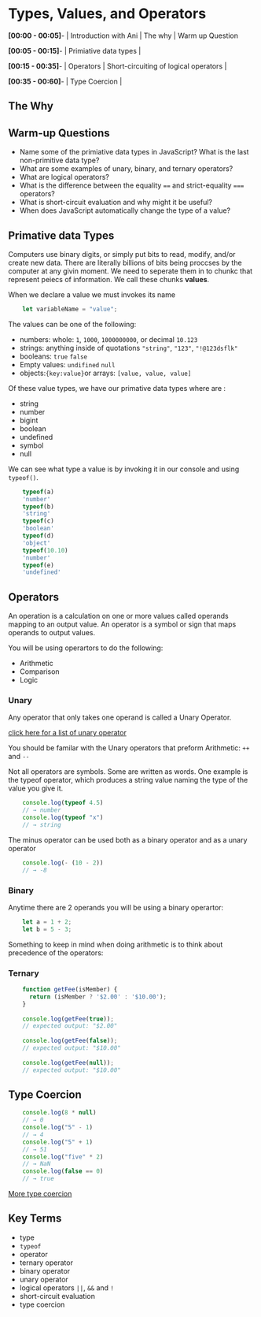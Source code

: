 # Types, Values, and Operators

**[00:00 - 00:05]**- | Introduction with Ani | The why | Warm up Question

**[00:05 - 00:15]**- | Primiative data types | 

**[00:15 - 00:35]**- | Operators | Short-circuiting of logical operators |

**[00:35 - 00:60]**- | Type Coercion |

## The Why

## Warm-up Questions
* Name some of the primiative data types in JavaScript? What is the last non-primitive data type?
* What are some examples of unary, binary, and ternary operators?
* What are logical operators?
* What is the difference between the equality `==` and strict-equality `===` operators?
* What is short-circuit evaluation and why might it be useful?
* When does JavaScript automatically change the type of a value?

## Primative data Types

Computers use binary digits, or simply put bits to read, modify, and/or create new data. There are literally billions of bits being proccses by the computer at any givin moment. We need to seperate them in to chunkc that represent peiecs of information. We call these chunks **values**. 

When we declare a value we must invokes its name
```js
    let variableName = "value";
```
The values can be one of the following:
* numbers: whole: `1`, `1000`, `1000000000`, or decimal `10.123`
* strings: anything inside of quotations `"string"`, `"123"`, `"!@123dsflk"`
* booleans:  `true` `false`
* Empty values: `undifined` `null`
* objects:`{key:value}`or arrays: `[value, value, value]`


Of these value types, we have our primative data types where are :
* string
* number
* bigint
* boolean
* undefined
* symbol
* null

We can see what type a value is by invoking it in our console and using `typeof()`. 

```js
    typeof(a)
    'number'
    typeof(b)
    'string'
    typeof(c)
    'boolean'
    typeof(d)
    'object'
    typeof(10.10)
    'number'
    typeof(e)
    'undefined'
```

## Operators

An operation is a calculation on one or more values called operands mapping to an output value. An operator is a symbol or sign that maps operands to output values.

You will be using operartors to do the following:

* Arithmetic
* Comparison
* Logic

### Unary

Any operator that only takes one operand is called a Unary Operator. 

[click here for a list of unary operator](https://www.digitalocean.com/community/tutorials/javascript-unary-operators-simple-and-useful)

You should be familar with the Unary operators that preform Arithmetic: `++` and `--`

Not all operators are symbols. Some are written as words. One example is the typeof operator, which produces a string value naming the type of the value you give it.

```js
    console.log(typeof 4.5)
    // → number
    console.log(typeof "x")
    // → string
```


The minus operator can be used both as a binary operator and as a unary operator
```js
    console.log(- (10 - 2))
    // → -8
```

### Binary

Anytime there are 2 operands you will be using a binary operartor:

```js
    let a = 1 + 2;
    let b = 5 - 3;
```
Something to keep in mind when doing arithmetic is to think about precedence of the operators:

### Ternary 


```js
    function getFee(isMember) {
      return (isMember ? '$2.00' : '$10.00');
    }
    
    console.log(getFee(true));
    // expected output: "$2.00"
    
    console.log(getFee(false));
    // expected output: "$10.00"
    
    console.log(getFee(null));
    // expected output: "$10.00"
```
## Type Coercion

```js
    console.log(8 * null)
    // → 0
    console.log("5" - 1)
    // → 4
    console.log("5" + 1)
    // → 51
    console.log("five" * 2)
    // → NaN
    console.log(false == 0)
    // → true
```

[More type coercion](https://github.com/Gonzalomarcylabschool/AKOMA-Curriculum-2022/blob/main/unit-2/lecture-0-type-value-operators/type-coercion.md)

## Key Terms
* type
* `typeof`
* operator
* ternary operator
* binary operator
* unary operator
* logical operators `||`, `&&` and `!`
* short-circuit evaluation
* type coercion


